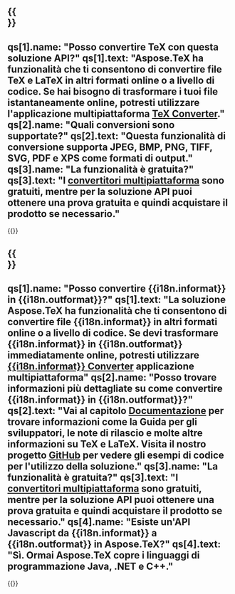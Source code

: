 ﻿---
meta: true
translation: true
deploy: false
---

{{<section faq>}}
---
qs[1].name: "Posso convertire TeX con questa soluzione API?"
qs[1].text: "Aspose.TeX ha funzionalità che ti consentono di convertire file TeX e LaTeX in altri formati online o a livello di codice. Se hai bisogno di trasformare i tuoi file istantaneamente online, potresti utilizzare l'applicazione multipiattaforma [TeX Converter](https://products.aspose.app/tex/conversion/)."
qs[2].name: "Quali conversioni sono supportate?"
qs[2].text: "Questa funzionalità di conversione supporta JPEG, BMP, PNG, TIFF, SVG, PDF e XPS come formati di output."
qs[3].name: "La funzionalità è gratuita?"
qs[3].text: "I [convertitori multipiattaforma](https://products.aspose.app/tex/conversion) sono gratuiti, mentre per la soluzione API puoi ottenere una prova gratuita e quindi acquistare il prodotto se necessario."
---

{{<import path="/meta/schemas.md" section="faq">}} 

{{<section faqchild>}}
---
qs[1].name: "Posso convertire {{i18n.informat}} in {{i18n.outformat}}?"
qs[1].text: "La soluzione Aspose.TeX ha funzionalità che ti consentono di convertire file {{i18n.informat}} in altri formati online o a livello di codice. Se devi trasformare {{i18n.informat}} in {{i18n.outformat}} immediatamente online, potresti utilizzare [{{i18n.informat}} Converter](https://products.aspose.app/tex/conversion/{{i18n.informatlower}}) applicazione multipiattaforma"
qs[2].name: "Posso trovare informazioni più dettagliate su come convertire {{i18n.informat}} in {{i18n.outformat}}?"
qs[2].text: "Vai al capitolo [Documentazione](https://docs.aspose.com/tex/) per trovare informazioni come la Guida per gli sviluppatori, le note di rilascio e molte altre informazioni su TeX e LaTeX. Visita il nostro progetto [GitHub](https://github.com/aspose-tex) per vedere gli esempi di codice per l'utilizzo della soluzione."
qs[3].name: "La funzionalità è gratuita?"
qs[3].text: "I [convertitori multipiattaforma](https://products.aspose.app/tex/conversion) sono gratuiti, mentre per la soluzione API puoi ottenere una prova gratuita e quindi acquistare il prodotto se necessario."
qs[4].name: "Esiste un'API Javascript da {{i18n.informat}} a {{i18n.outformat}} in Aspose.TeX?"
qs[4].text: "Sì. Ormai Aspose.TeX copre i linguaggi di programmazione Java, .NET e C++."
---

{{<import path="/meta/schemas.md" section="faq">}} 